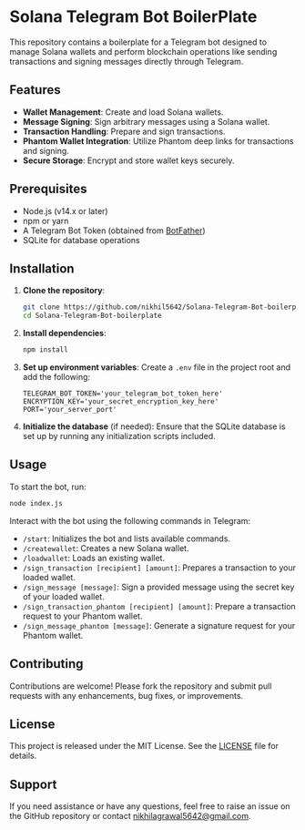 # Solana Telegram Bot BoilerPlate

This repository contains a boilerplate for a Telegram bot designed to manage Solana wallets and perform blockchain operations like sending transactions and signing messages directly through Telegram.

## Features

- **Wallet Management**: Create and load Solana wallets.
- **Message Signing**: Sign arbitrary messages using a Solana wallet.
- **Transaction Handling**: Prepare and sign transactions.
- **Phantom Wallet Integration**: Utilize Phantom deep links for transactions and signing.
- **Secure Storage**: Encrypt and store wallet keys securely.

## Prerequisites

- Node.js (v14.x or later)
- npm or yarn
- A Telegram Bot Token (obtained from [BotFather](https://t.me/botfather))
- SQLite for database operations

## Installation

1. **Clone the repository**:
   ```bash
   git clone https://github.com/nikhil5642/Solana-Telegram-Bot-boilerplate.git
   cd Solana-Telegram-Bot-boilerplate
   ```

2. **Install dependencies**:
   ```bash
   npm install
   ```

3. **Set up environment variables**:
   Create a `.env` file in the project root and add the following:
   ```
   TELEGRAM_BOT_TOKEN='your_telegram_bot_token_here'
   ENCRYPTION_KEY='your_secret_encryption_key_here'
   PORT='your_server_port'
   ```

4. **Initialize the database** (if needed):
   Ensure that the SQLite database is set up by running any initialization scripts included.

## Usage

To start the bot, run:

```bash
node index.js
```

Interact with the bot using the following commands in Telegram:

- `/start`: Initializes the bot and lists available commands.
- `/createwallet`: Creates a new Solana wallet.
- `/loadwallet`: Loads an existing wallet.
- `/sign_transaction [recipient] [amount]`: Prepares a transaction to your loaded wallet.
- `/sign_message [message]`: Sign a provided message using the secret key of your loaded wallet.
- `/sign_transaction_phantom [recipient] [amount]`: Prepare a transaction request to your Phantom wallet.
- `/sign_message_phantom [message]`: Generate a signature request for your Phantom wallet.


## Contributing

Contributions are welcome! Please fork the repository and submit pull requests with any enhancements, bug fixes, or improvements.

## License

This project is released under the MIT License. See the [LICENSE](LICENSE) file for details.

## Support

If you need assistance or have any questions, feel free to raise an issue on the GitHub repository or contact nikhilagrawal5642@gmail.com.
